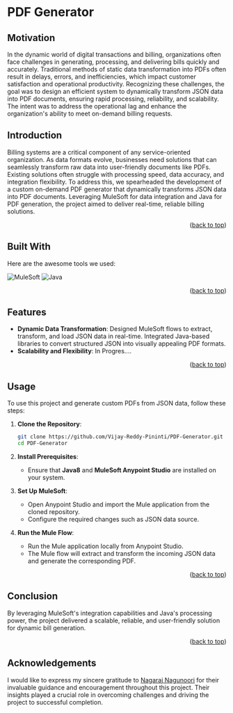 # PDF Generator


<!-- MOTIVATION -->
## Motivation

In the dynamic world of digital transactions and billing, organizations often face challenges in generating, processing, and delivering bills quickly and accurately. Traditional methods of static data transformation into PDFs often result in delays, errors, and inefficiencies, which impact customer satisfaction and operational productivity. Recognizing these challenges, the goal was to design an efficient system to dynamically transform JSON data into PDF documents, ensuring rapid processing, reliability, and scalability. The intent was to address the operational lag and enhance the organization's ability to meet on-demand billing requests.


<!-- ABOUT THE PROJECT -->
## Introduction

Billing systems are a critical component of any service-oriented organization. As data formats evolve, businesses need solutions that can seamlessly transform raw data into user-friendly documents like PDFs. Existing solutions often struggle with processing speed, data accuracy, and integration flexibility. To address this, we spearheaded the development of a custom on-demand PDF generator that dynamically transforms JSON data into PDF documents. Leveraging MuleSoft for data integration and Java for PDF generation, the project aimed to deliver real-time, reliable billing solutions.


<p align="right">(<a href="#top">back to top</a>)</p>

## Built With

Here are the awesome tools we used:

![MuleSoft](https://img.shields.io/badge/MuleSoft-009EDB?style=for-the-badge&logo=mulesoft&logoColor=white)
![Java](https://img.shields.io/badge/Java-007396?style=for-the-badge&logo=java&logoColor=white)


<p align="right">(<a href="#top">back to top</a>)</p>


## Features
- **Dynamic Data Transformation**: Designed MuleSoft flows to extract, transform, and load JSON data in real-time. Integrated Java-based libraries to convert structured JSON into visually appealing PDF formats.
- **Scalability and Flexibility**: In Progres....

<p align="right">(<a href="#top">back to top</a>)</p>
<!-- USAGE -->

## Usage

To use this project and generate custom PDFs from JSON data, follow these steps:

1. **Clone the Repository**:  
   ```bash
   git clone https://github.com/Vijay-Reddy-Pininti/PDF-Generator.git
   cd PDF-Generator
   ```

2. **Install Prerequisites**:  
   - Ensure that **Java8** and **MuleSoft Anypoint Studio** are installed on your system.

3. **Set Up MuleSoft**:  
   - Open Anypoint Studio and import the Mule application from the cloned repository.
   - Configure the required changes such as JSON data source.

4. **Run the Mule Flow**:  
   - Run the Mule application locally from Anypoint Studio.
   - The Mule flow will extract and transform the incoming JSON data and generate the corresponding PDF.

<p align="right">(<a href="#top">back to top</a>)</p>


<!-- CONCLUSION -->
## Conclusion

By leveraging MuleSoft's integration capabilities and Java's processing power, the project delivered a scalable, reliable, and user-friendly solution for dynamic bill generation.

<p align="right">(<a href="#top">back to top</a>)</p>

<!-- ACKNOWLEDGEMENT -->
## Acknowledgements

I would like to express my sincere gratitude to [Nagaraj Nagunoori](https://www.linkedin.com/in/nagarajnangunoori/) for their invaluable guidance and encouragement throughout this project. Their insights played a crucial role in overcoming challenges and driving the project to successful completion.
